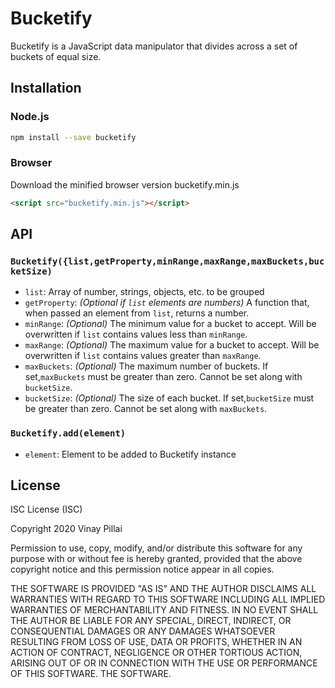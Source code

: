 # Bucketify
Bucketify is a JavaScript data manipulator that divides across a set of buckets of equal size.

## Installation
### Node.js
```sh
npm install --save bucketify
```

### Browser
Download the minified browser version bucketify.min.js
``` html
<script src="bucketify.min.js"></script>
```

## API
### `Bucketify({list,getProperty,minRange,maxRange,maxBuckets,bucketSize)`
 - `list`: Array of number, strings, objects, etc. to be grouped
 - `getProperty`:  *(Optional if `list` elements are numbers)* A function that, when passed an element from `list`, returns a number.
 - `minRange`: *(Optional)* The minimum value for a bucket to accept. Will be overwritten if `list` contains values less than `minRange`.
 - `maxRange`: *(Optional)* The maximum value for a bucket to accept. Will be overwritten if `list` contains values greater than `maxRange`.
 - `maxBuckets`: *(Optional)* The maximum number of buckets.  If set,`maxBuckets` must be greater than zero. Cannot be set along with `bucketSize`.
 - `bucketSize`: *(Optional)* The size of each bucket. If set,`bucketSize` must be greater than zero. Cannot be set along with `maxBuckets`.

### `Bucketify.add(element)`

 - `element`: Element to be added to Bucketify instance

## License

ISC License (ISC)

Copyright 2020 Vinay Pillai

Permission to use, copy, modify, and/or distribute this software for any purpose with or without fee is hereby granted, provided that the above copyright notice and this permission notice appear in all copies.

THE SOFTWARE IS PROVIDED "AS IS" AND THE AUTHOR DISCLAIMS ALL WARRANTIES WITH REGARD TO THIS SOFTWARE INCLUDING ALL IMPLIED WARRANTIES OF MERCHANTABILITY AND FITNESS. IN NO EVENT SHALL THE AUTHOR BE LIABLE FOR ANY SPECIAL, DIRECT, INDIRECT, OR CONSEQUENTIAL DAMAGES OR ANY DAMAGES WHATSOEVER RESULTING FROM LOSS OF USE, DATA OR PROFITS, WHETHER IN AN ACTION OF CONTRACT, NEGLIGENCE OR OTHER TORTIOUS ACTION, ARISING OUT OF OR IN CONNECTION WITH THE USE OR PERFORMANCE OF THIS SOFTWARE.
THE SOFTWARE.